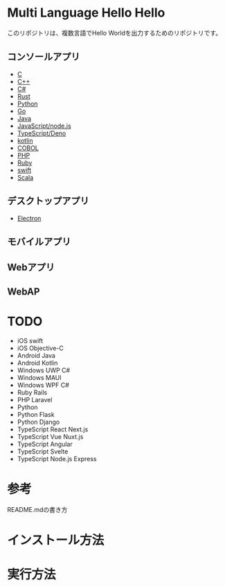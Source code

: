 ﻿# Multi Language Hello Hello
このリポジトリは、複数言語でHello Worldを出力するためのリポジトリです。
## コンソールアプリ
* [C](./console_C)
* [C++](./console_C++)
* [C#](./console_C%23)
* [Rust](./console_Rust)
* [Python](./console_Python)
* [Go](./console_Go)
* [Java](./console_Java)
* [JavaScript/node.js](./console_JavaScript_node.js)
* [TypeScript/Deno](./console_TypeScript_Deno)
* [kotlin](./console_kotlin)
* [COBOL](./console_COBOL)
* [PHP](./console_PHP)
* [Ruby](./console_Ruby)
* [swift](./console_swift)
* [Scala](./console_Scala)
## デスクトップアプリ
* [Electron](./desktop_Electron)


## モバイルアプリ



## Webアプリ


## WebAP


# TODO
* iOS swift
* iOS Objective-C
* Android Java
* Android Kotlin
* Windows UWP C#
* Windows MAUI
* Windows WPF C#
* Ruby Rails
* PHP Laravel
* Python
* Python Flask
* Python Django
* TypeScript React Next.js
* TypeScript Vue Nuxt.js
* TypeScript Angular
* TypeScript Svelte
* TypeScript Node.js Express


# 参考
README.mdの書き方
# インストール方法

# 実行方法
